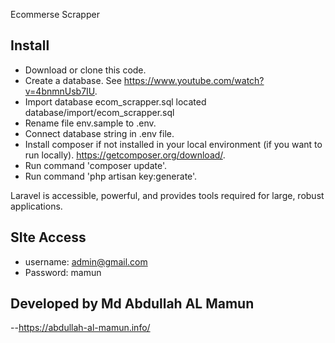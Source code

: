<p>Ecommerse Scrapper</p>

## Install

- Download or clone this code.
- Create a database. See https://www.youtube.com/watch?v=4bnmnUsb7IU.
- Import database ecom_scrapper.sql located database/import/ecom_scrapper.sql 
- Rename file env.sample to .env.
- Connect database string in .env file.
- Install composer if not installed in your local environment (if you want to run locally). https://getcomposer.org/download/.
- Run command 'composer update'.
- Run command 'php artisan key:generate'.


Laravel is accessible, powerful, and provides tools required for large, robust applications.

## SIte Access

- username: admin@gmail.com
- Password: mamun

## Developed by Md Abdullah AL Mamun
--https://abdullah-al-mamun.info/

